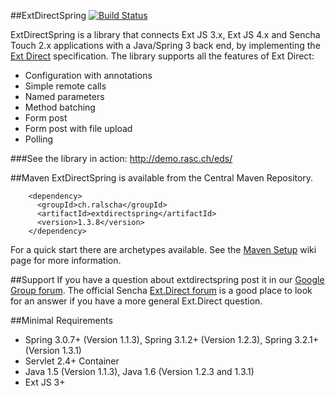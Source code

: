 ##ExtDirectSpring 
[![Build Status](https://api.travis-ci.org/ralscha/extdirectspring.png)](http://travis-ci.org/ralscha/extdirectspring)

ExtDirectSpring is a library that connects Ext JS 3.x, Ext JS 4.x and Sencha Touch 2.x applications with a Java/Spring 3 back end, by implementing the [Ext Direct](http://www.sencha.com/products/extjs/extdirect/) specification. 
The library supports all the features of Ext Direct:
  * Configuration with annotations
  * Simple remote calls
  * Named parameters
  * Method batching
  * Form post
  * Form post with file upload
  * Polling

###See the library in action: http://demo.rasc.ch/eds/

##Maven
ExtDirectSpring is available from the Central Maven Repository. 
```
    <dependency>
      <groupId>ch.ralscha</groupId>
      <artifactId>extdirectspring</artifactId>
      <version>1.3.8</version>
    </dependency>
```

For a quick start there are archetypes available. 
See the [Maven Setup](https://github.com/ralscha/extdirectspring/wiki/Setup-Maven#archetypes) wiki page for more information.


##Support
If you have a question about extdirectspring post it in our [Google Group forum](https://groups.google.com/forum/#!forum/extdirectspring).
The official Sencha [Ext.Direct forum](http://www.sencha.com/forum/forumdisplay.php?47-Ext.Direct) is a good place to look for an answer if you have a more general Ext.Direct question.  


##Minimal Requirements
 * Spring 3.0.7+ (Version 1.1.3), Spring 3.1.2+ (Version 1.2.3), Spring 3.2.1+ (Version 1.3.1)
 * Servlet 2.4+ Container
 * Java 1.5 (Version 1.1.3), Java 1.6 (Version 1.2.3 and 1.3.1)
 * Ext JS 3+ 